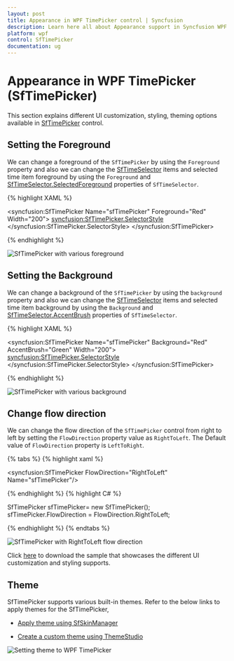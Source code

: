 ```yaml
---
layout: post
title: Appearance in WPF TimePicker control | Syncfusion
description: Learn here all about Appearance support in Syncfusion WPF TimePicker (SfTimePicker) control and more.
platform: wpf
control: SfTimePicker
documentation: ug
---
```


# Appearance in WPF TimePicker (SfTimePicker)

This section explains different UI customization, styling, theming options available in [SfTimePicker](https://help.syncfusion.com/cr/wpf/Syncfusion.Windows.Controls.Input.SfTimePicker.html) control.

## Setting the Foreground

We can change a foreground of the `SfTimePicker` by using the `Foreground` property and also we can change the [SfTimeSelector](https://help.syncfusion.com/cr/wpf/Syncfusion.Windows.Controls.Input.SfTimeSelector.html) items and selected time item foreground by using the `Foreground` and [SfTimeSelector.SelectedForeground](https://help.syncfusion.com/cr/wpf/Syncfusion.Windows.Controls.Input.SfTimeSelector.html#Syncfusion_Windows_Controls_Input_SfTimeSelector_SelectedForeground) properties of `SfTimeSelector`.

{% highlight XAML %}

<syncfusion:SfTimePicker Name="sfTimePicker"
                         Foreground="Red"
                         Width="200">
    <syncfusion:SfTimePicker.SelectorStyle>
        <Style TargetType="syncfusion:SfTimeSelector">
            <Setter Property="Foreground" Value="Blue"/>
            <Setter Property="SelectedForeground" Value="Yellow"/>
        </Style>
    </syncfusion:SfTimePicker.SelectorStyle>
</syncfusion:SfTimePicker>

{% endhighlight  %}

![SfTimePicker with various foreground](Features_images/Foreground.png)

## Setting the Background

We can change a background of the `SfTimePicker` by using the `background` property and also we can change the [SfTimeSelector](https://help.syncfusion.com/cr/wpf/Syncfusion.Windows.Controls.Input.SfTimeSelector.html) items and selected time item background by using the `Background` and [SfTimeSelector.AccentBrush](https://help.syncfusion.com/cr/wpf/Syncfusion.Windows.Controls.Input.SfTimePicker.html#Syncfusion_Windows_Controls_Input_SfTimePicker_AccentBrush) properties of `SfTimeSelector`.

{% highlight XAML %}

<syncfusion:SfTimePicker Name="sfTimePicker"
                         Background="Red"
                         AccentBrush="Green"
                 Width="200">
    <syncfusion:SfTimePicker.SelectorStyle>
        <Style TargetType="syncfusion:SfTimeSelector">
            <Setter Property="Background" Value="Blue"/>
        </Style>
    </syncfusion:SfTimePicker.SelectorStyle>
</syncfusion:SfTimePicker>

{% endhighlight  %}

![SfTimePicker with various background](Features_images/Background.png)

## Change flow direction

We can change the flow direction of the `SfTimePicker` control from right to left by setting the `FlowDirection` property value as `RightToLeft`. The Default value of `FlowDirection` property is `LeftToRight`.

{% tabs %}
{% highlight xaml %}

<syncfusion:SfTimePicker FlowDirection="RightToLeft" Name="sfTimePicker"/>

{% endhighlight %}
{% highlight C# %}

SfTimePicker sfTimePicker= new SfTimePicker();
sfTimePicker.FlowDirection = FlowDirection.RightToLeft;

{% endhighlight %}
{% endtabs %}

![SfTimePicker with RightToLeft flow direction](Features_images/Appearance-flowdirection.png)

Click [here](https://github.com/SyncfusionExamples/wpf-time-picker-examples/tree/master/Samples/Apperance) to download the sample that showcases the different UI customization and styling supports.

## Theme

SfTimePicker supports various built-in themes. Refer to the below links to apply themes for the SfTimePicker,

  * [Apply theme using SfSkinManager](https://help.syncfusion.com/wpf/themes/skin-manager)
	
  * [Create a custom theme using ThemeStudio](https://help.syncfusion.com/wpf/themes/theme-studio#creating-custom-theme)

![Setting theme to WPF TimePicker](Features_images/Theme.png)

